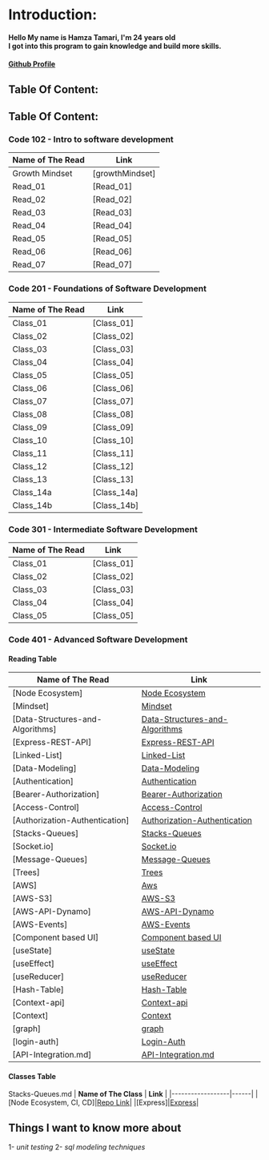 # Introduction:

#### Hello My name is Hamza Tamari, I'm 24 years old <br>I got into this program to gain knowledge and build more skills.
#### [Github  Profile](https://github.com/Hamzamt99)

## Table Of Content:

## Table Of Content:

### Code 102 - Intro to software development

| **Name of The Read** | **Link** |
|------------------|------|
| Growth Mindset | [growthMindset] |
| Read_01 | [Read_01]|
| Read_02 | [Read_02]|
| Read_03 | [Read_03]|
| Read_04 | [Read_04]|
| Read_05 | [Read_05]|
| Read_06 | [Read_06]|
| Read_07 | [Read_07]|


### Code 201 - Foundations of Software Development

| **Name of The Read** | **Link** |
|------------------|------|
|Class_01|[Class_01]|
|Class_02|[Class_02]|
|Class_03|[Class_03]|
|Class_04|[Class_04]|
|Class_05|[Class_05]|
|Class_06|[Class_06]|
|Class_07|[Class_07]|
|Class_08|[Class_08]|
|Class_09|[Class_09]|
|Class_10|[Class_10]|
|Class_11|[Class_11]|
|Class_12|[Class_12]|
|Class_13|[Class_13]|
|Class_14a|[Class_14a]|
|Class_14b|[Class_14b]|

### Code 301 - Intermediate Software Development

| **Name of The Read** | **Link** |
|------------------|------|
|Class_01|[Class_01]|
|Class_02|[Class_02]|
|Class_03|[Class_03]|
|Class_04|[Class_04]|
|Class_05|[Class_05]|

### Code 401 - Advanced Software Development

#### Reading Table

| **Name of The Read** | **Link** |
|------------------|------|
|[Node Ecosystem]|[Node Ecosystem](./401-read/Node-Ecosystem.md)|
|[Mindset]|[Mindset](./401-read/Mindset.md)|
|[Data-Structures-and-Algorithms]|[Data-Structures-and-Algorithms](./401-read/Data-Structures-and-Algorithms.md)|
|[Express-REST-API]|[Express-REST-API](./401-read/Express-REST-API.md)|
|[Linked-List]|[Linked-List](./401-read/linkedList.md)|
|[Data-Modeling]|[Data-Modeling](./401-read/Data-Modeling.md)|
|[Authentication]|[Authentication](./401-read/Authentication.md)|
|[Bearer-Authorization]|[Bearer-Authorization](./401-read/jwt.md)|
|[Access-Control]|[Access-Control](./401-read/Access-Control.md)|
|[Authorization-Authentication]|[Authorization-Authentication](./401-read/Authorization-Authentication.md)|
|[Stacks-Queues]|[Stacks-Queues](./401-read/Stacks-Queues.md)|
|[Socket.io]|[Socket.io](./401-read/Socket.io.md)|
|[Message-Queues]|[Message-Queues](./401-read/Message-Queues.md)|
|[Trees]|[Trees](./401-read/Trees.md)|
|[AWS]|[Aws](./401-read/AWS.md)|
|[AWS-S3]|[AWS-S3](./401-read/AWS-S3-Lambda.md)|
|[AWS-API-Dynamo]|[AWS-API-Dynamo](./401-read/AWS-API-Dynamo.md)|
|[AWS-Events]|[AWS-Events](./401-read/AWS-Events.md)|
|[Component based UI]|[Component based UI](./401-read/Component-Based-UI.md)|
|[useState]|[useState](./401-read/useState-Hook.md)|
|[useEffect]|[useEffect](./401-read/useEffect.md)|
|[useReducer]|[useReducer](./401-read/useReducer.md)|'
|[Hash-Table]|[Hash-Table](./401-read/Hash-Table.md)|
|[Context-api]|[Context-api](./401-read/Context-API.md)|
|[Context]|[Context](./401-read/Context.md)|
|[graph]|[graph](./401-read/graphs.md)|
|[login-auth]|[Login-Auth](./401-read/Login-Auth.md)|
|[API-Integration.md]|[API-Integration.md](./401-read/API-Integration.md)|









#### Classes Table
Stacks-Queues.md
| **Name of The Class** | **Link** |
|------------------|------|
|[Node Ecosystem, CI, CD]|[Repo Link](https://github.com/Hamzamt99/server-deployment-practice/blob/main/README.md)|
|[Express]|[Express](https://github.com/Hamzamt99/basic-express-server/blob/main/README.md)|

## Things I want to know more about

1- *unit testing* 
2- *sql modeling techniques*
